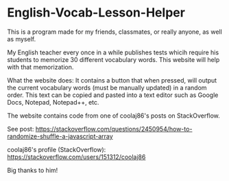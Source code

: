 # English-Vocab-Lesson-Helper
This is a program made for my friends, classmates, or really anyone, as well as myself. 

My English teacher every once in a while publishes tests whicih require his students to memorize 30 different vocabulary words.
This website will help with that memorization.

What the website does:
It contains a button that when pressed, will output the current vocabulary words (must be manually updated) in a random order. This text can be copied and pasted
into a text editor such as Google Docs, Notepad, Notepad++, etc.

The website contains code from one of coolaj86's posts on StackOverflow.

See post: https://stackoverflow.com/questions/2450954/how-to-randomize-shuffle-a-javascript-array

coolaj86's profile (StackOverflow): https://stackoverflow.com/users/151312/coolaj86

Big thanks to him!
